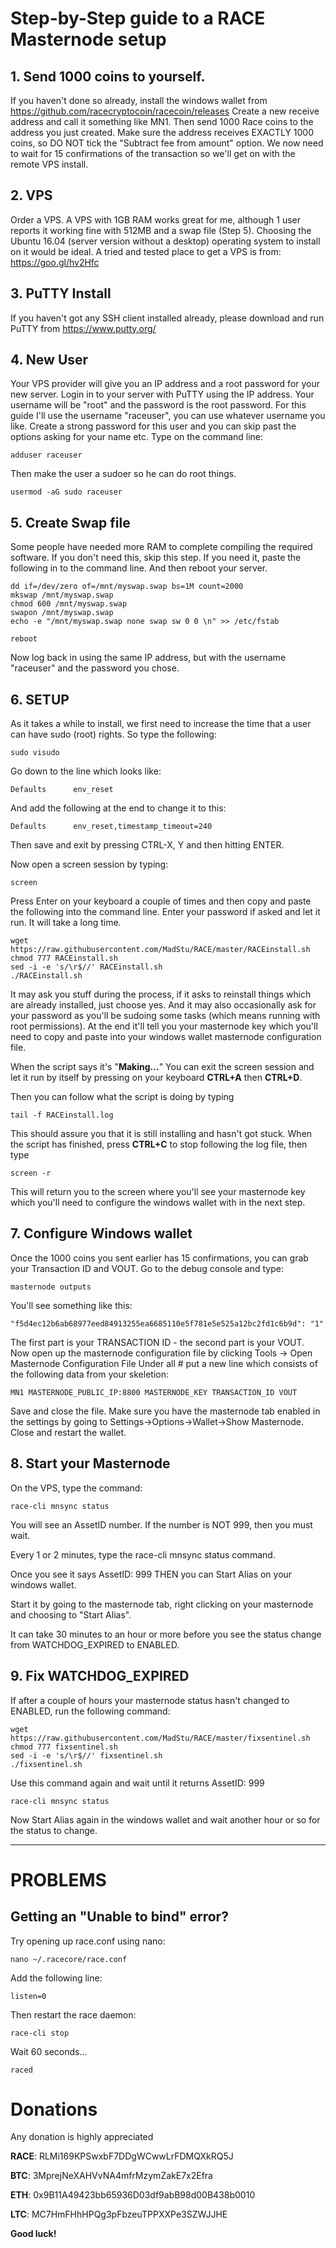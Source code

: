 # Step-by-Step guide to a RACE Masternode setup


## 1. Send 1000 coins to yourself.

If you haven't done so already, install the windows wallet from https://github.com/racecryptocoin/racecoin/releases 
Create a new receive address and call it something like MN1.
Then send 1000 Race coins to the address you just created. Make sure the address receives EXACTLY 1000 coins, so DO NOT tick the "Subtract fee from amount" option.
We now need to wait for 15 confirmations of the transaction so we'll get on with the remote VPS install.



## 2. VPS

Order a VPS. A VPS with 1GB RAM works great for me, although 1 user reports it working fine with 512MB and a swap file (Step 5). Choosing the Ubuntu 16.04 (server version without a desktop) operating system to install on it would be ideal.
A tried and tested place to get a VPS is from: https://goo.gl/hv2Hfc 



## 3. PuTTY Install

If you haven't got any SSH client installed already, please download and run PuTTY from https://www.putty.org/



## 4. New User

Your VPS provider will give you an IP address and a root password for your new server.
Login in to your server with PuTTY using the IP address. Your username will be "root" and the password is the root password.
For this guide I'll use the username "raceuser", you can use whatever username you like. Create a strong password for this user and you can skip past the options asking for your name etc. Type on the command line:

```
adduser raceuser
```

Then make the user a sudoer so he can do root things.

```
usermod -aG sudo raceuser
```



## 5. Create Swap file

Some people have needed more RAM to complete compiling the required software. If you don't need this, skip this step. If you need it, paste the following in to the command line. And then reboot your server.

```
dd if=/dev/zero of=/mnt/myswap.swap bs=1M count=2000
mkswap /mnt/myswap.swap
chmod 600 /mnt/myswap.swap
swapon /mnt/myswap.swap
echo -e "/mnt/myswap.swap none swap sw 0 0 \n" >> /etc/fstab

reboot
```

Now log back in using the same IP address, but with the username "raceuser" and the password you chose.



## 6. SETUP

As it takes a while to install, we first need to increase the time that a user can have sudo (root) rights. So type the following:

```
sudo visudo
```

Go down to the line which looks like:

```
Defaults      env_reset
```

And add the following at the end to change it to this:

```
Defaults      env_reset,timestamp_timeout=240
```

Then save and exit by pressing CTRL-X, Y and then hitting ENTER.

Now open a screen session by typing:

```
screen
```
Press Enter on your keyboard a couple of times and then copy and paste the following into the command line. Enter your password if asked and let it run. It will take a long time.

```
wget https://raw.githubusercontent.com/MadStu/RACE/master/RACEinstall.sh
chmod 777 RACEinstall.sh
sed -i -e 's/\r$//' RACEinstall.sh
./RACEinstall.sh
```

It may ask you stuff during the process, if it asks to reinstall things which are already installed, just choose yes. And it may also occasionally ask for your password as you'll be sudoing some tasks (which means running with root permissions).
At the end it'll tell you your masternode key which you'll need to copy and paste into your windows wallet masternode configuration file.

When the script says it's "**Making...**" You can exit the screen session and let it run by itself by pressing on your keyboard **CTRL+A** then **CTRL+D**.

Then you can follow what the script is doing by typing

```
tail -f RACEinstall.log
```

This should assure you that it is still installing and hasn't got stuck. When the script has finished, press **CTRL+C** to stop following the log file, then type

```
screen -r
```

This will return you to the screen where you'll see your masternode key which you'll need to configure the windows wallet with in the next step.


## 7. Configure Windows wallet

Once the 1000 coins you sent earlier has 15 confirmations, you can grab your Transaction ID and VOUT.
Go to the debug console and type:

```
masternode outputs
```

You'll see something like this:

```
"f5d4ec12b6ab68977eed84913255ea6685110e5f781e5e525a12bc2fd1c6b9d": "1"
```

The first part is your TRANSACTION ID - the second part is your VOUT.
Now open up the masternode configuration file by clicking Tools -> Open Masternode Configuration File Under all # put a new line which consists of the following data from your skeletion:

```
MN1 MASTERNODE_PUBLIC_IP:8800 MASTERNODE_KEY TRANSACTION_ID VOUT
```

Save and close the file.
Make sure you have the masternode tab enabled in the settings by going to Settings->Options->Wallet->Show Masternode.
Close and restart the wallet.



## 8. Start your Masternode

On the VPS, type the command:

```
race-cli mnsync status
```

You will see an AssetID number. If the number is NOT 999, then you must wait.

Every 1 or 2 minutes, type the race-cli mnsync status command.

Once you see it says AssetID: 999 THEN you can Start Alias on your windows wallet.

Start it by going to the masternode tab, right clicking on your masternode and choosing to "Start Alias".

It can take 30 minutes to an hour or more before you see the status change from WATCHDOG_EXPIRED to ENABLED.



## 9. Fix WATCHDOG_EXPIRED

If after a couple of hours your masternode status hasn't changed to ENABLED, run the following command:

```
wget https://raw.githubusercontent.com/MadStu/RACE/master/fixsentinel.sh
chmod 777 fixsentinel.sh
sed -i -e 's/\r$//' fixsentinel.sh
./fixsentinel.sh
```

Use this command again and wait until it returns AssetID: 999

```
race-cli mnsync status
```

Now Start Alias again in the windows wallet and wait another hour or so for the status to change. 


***


# PROBLEMS



## Getting an "Unable to bind" error?


Try opening up race.conf using nano:

```
nano ~/.racecore/race.conf
```

Add the following line:

```
listen=0
```

Then restart the race daemon:

```
race-cli stop
```

Wait 60 seconds...

```
raced
```


# Donations

Any donation is highly appreciated  

**RACE**: RLMi169KPSwxbF7DDgWCwwLrFDMQXkRQ5J 

**BTC**: 3MprejNeXAHVvNA4mfrMzymZakE7x2Efra 

**ETH**: 0x9B11A49423bb65936D03df9abB98d00B438b0010 

**LTC**: MC7HmFHhHPQg3pFbzeuTPPXXPe3SZWJJHE 



**Good luck!**